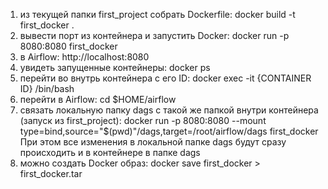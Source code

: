 1) из текущей папки first_project собрать Dockerfile: docker build -t first_docker .
2) вывести порт из контейнера и запустить Docker: docker run -p 8080:8080 first_docker
3) в Airflow: http://localhost:8080
4) увидеть запущенные контейнеры: docker ps
5) перейти во внутрь контейнера с его ID: docker exec -it {CONTAINER ID} /bin/bash
6) перейти в Airflow: cd $HOME/airflow
7) связать локальную папку dags с такой же папкой внутри контейнера (запуск из first_project): docker run -p 8080:8080 --mount type=bind,source="$(pwd)"/dags,target=/root/airflow/dags first_docker
При этом все изменения в локальной папке dags будут сразу происходить и в контейнере в папке dags
8) можно создать Docker образ: docker save first_docker > first_docker.tar

